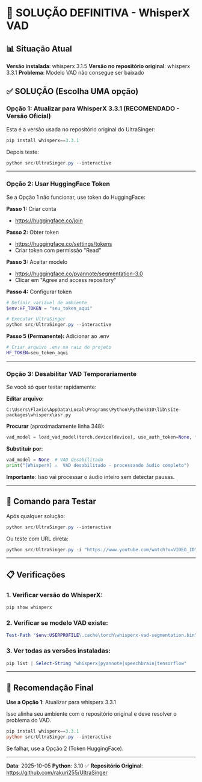 # 🎯 SOLUÇÃO DEFINITIVA - WhisperX VAD

## 📊 Situação Atual

**Versão instalada**: whisperx 3.1.5
**Versão no repositório original**: whisperx 3.3.1
**Problema**: Modelo VAD não consegue ser baixado

## ✅ SOLUÇÃO (Escolha UMA opção)

### Opção 1: Atualizar para WhisperX 3.3.1 (RECOMENDADO - Versão Oficial)

Esta é a versão usada no repositório original do UltraSinger:

```powershell
pip install whisperx==3.3.1
```

Depois teste:
```powershell
python src/UltraSinger.py --interactive
```

---

### Opção 2: Usar HuggingFace Token

Se a Opção 1 não funcionar, use token do HuggingFace:

**Passo 1:** Criar conta
- https://huggingface.co/join

**Passo 2:** Obter token
- https://huggingface.co/settings/tokens
- Criar token com permissão "Read"

**Passo 3:** Aceitar modelo
- https://huggingface.co/pyannote/segmentation-3.0
- Clicar em "Agree and access repository"

**Passo 4:** Configurar token
```powershell
# Definir variável de ambiente
$env:HF_TOKEN = "seu_token_aqui"

# Executar UltraSinger
python src/UltraSinger.py --interactive
```

**Passo 5 (Permanente):** Adicionar ao .env
```bash
# Criar arquivo .env na raiz do projeto
HF_TOKEN=seu_token_aqui
```

---

### Opção 3: Desabilitar VAD Temporariamente

Se você só quer testar rapidamente:

**Editar arquivo:**
```
C:\Users\Flavio\AppData\Local\Programs\Python\Python310\lib\site-packages\whisperx\asr.py
```

**Procurar** (aproximadamente linha 348):
```python
vad_model = load_vad_model(torch.device(device), use_auth_token=None, **default_vad_options)
```

**Substituir por**:
```python
vad_model = None  # VAD desabilitado
print("[WhisperX] ⚠️  VAD desabilitado - processando áudio completo")
```

**Importante**: Isso vai processar o áudio inteiro sem detectar pausas.

---

## 🚀 Comando para Testar

Após qualquer solução:

```powershell
python src/UltraSinger.py --interactive
```

Ou teste com URL direta:
```powershell
python src/UltraSinger.py -i "https://www.youtube.com/watch?v=VIDEO_ID" -o output
```

---

## 📋 Verificações

### 1. Verificar versão do WhisperX:
```powershell
pip show whisperx
```

### 2. Verificar se modelo VAD existe:
```powershell
Test-Path "$env:USERPROFILE\.cache\torch\whisperx-vad-segmentation.bin"
```

### 3. Ver todas as versões instaladas:
```powershell
pip list | Select-String "whisperx|pyannote|speechbrain|tensorflow"
```

---

## 📝 Recomendação Final

**Use a Opção 1**: Atualizar para whisperx 3.3.1

Isso alinha seu ambiente com o repositório original e deve resolver o problema do VAD.

```powershell
pip install whisperx==3.3.1
python src/UltraSinger.py --interactive
```

Se falhar, use a Opção 2 (Token HuggingFace).

---

**Data**: 2025-10-05
**Python**: 3.10 ✅
**Repositório Original**: https://github.com/rakuri255/UltraSinger
